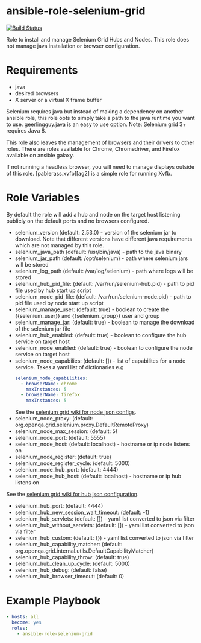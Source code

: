 # ansible-role-selenium-grid
[![Build Status](https://travis-ci.org/singleplatform-eng/ansible-role-selenium-grid.svg?branch=master)](https://travis-ci.org/singleplatform-eng/ansible-role-selenium-grid)

Role to install and manage Selenium Grid Hubs and Nodes. This role does not manage java installation or browser configuration. 
# Requirements
* java
* desired browsers
* X server or a virtual X frame buffer

Selenium requires java but instead of making a dependency on another ansible role, this role opts to simply take a path to the java runtime you want to use. [geerlingguy.java][ag1] is an easy to use option.
Note: Selenium grid 3+ requires Java 8.

This role also leaves the management of browsers and their drivers to other roles. There are roles available for Chrome, Chromedriver, and Firefox available on ansible galaxy. 

If not running a headless browser, you will need to manage displays outside of this role. [pablerass.xvfb][ag2] is a simple role for running Xvfb.


# Role Variables
By default the role will add a hub and node on the target host listening publicly on the default ports and no browsers configured. 
* selenium_version (default: 2.53.0) - version of the selenium jar to download. Note that different versions have different java requirements which are not managed by this role.
* selenium_java_path (default: /usr/bin/java) - path to the java binary
* selenium_jar_path (default: /opt/selenium) - path where selenium jars will be stored
* selenium_log_path (default: /var/log/selenium) - path where logs will be stored
* selenium_hub_pid_file: (default: /var/run/selenium-hub.pid) - path to pid file used by hub start up script
* selenium_node_pid_file: (default: /var/run/selenium-node.pid) - path to pid file used by node start up script
* selenium_manage_user: (default: true) - boolean to create the {{selenium_user}} and {{selenium_group}} user and group
* selenium_manage_jar: (default: true) - boolean to manage the download of the selenium jar file
* selenium_hub_enabled: (default: true) - boolean to configure the hub service on target host
* selenium_node_enabled: (default: true) - boolean to configure the node service on target host
* selenium_node_capabilies: (default: []) - list of capabilites for a node service. Takes a yaml list of dictionaries e.g
  ```yaml
  selenium_node_capabilities:
    - browserName: chrome
      maxInstances: 5
    - browserName: firefox
      maxInstances: 5
  ```
  See the [selenium grid wiki for node json configs][wn1].
* selenium_node_proxy: (default: org.openqa.grid.selenium.proxy.DefaultRemoteProxy)
* selenium_node_max_session: (default: 5)
* selenium_node_port: (default: 5555)
* selenium_node_host: (default: localhost) - hostname or ip node listens on
* selenium_node_register: (default: true)
* selenium_node_register_cycle: (default: 5000)
* selenium_node_hub_port: (default: 4444)
* selenium_node_hub_host: (default: localhost) - hostname or ip hub listens on

See the [selenium grid wiki for hub json configuration][wn2].
* selenium_hub_port: (default: 4444)
* selenium_hub_new_session_wait_timeout: (default: -1)
* selenium_hub_servlets: (default: []) - yaml list converted to json via filter
* selenium_hub_without_servlets: (default: []) - yaml list converted to json via filter
* selenium_hub_custom: (default: {}) - yaml list converted to json via filter
* selenium_hub_capability_matcher: (default: org.openqa.grid.internal.utils.DefaultCapabilityMatcher)
* selenium_hub_capability_throw: (default: true)
* selenium_hub_clean_up_cycle: (default: 5000)
* selenium_hub_debug: (default: false)
* selenium_hub_browser_timeout: (default: 0)

# Example Playbook
```yaml
- hosts: all
  become: yes
  roles:
    - ansible-role-selenium-grid
```

   [wn1]: <https://github.com/SeleniumHQ/selenium/blob/selenium-2.53.0/java/server/src/org/openqa/grid/common/defaults/DefaultNode.json>
   [wn2]: <https://github.com/SeleniumHQ/selenium/blob/selenium-2.53.0/java/server/src/org/openqa/grid/common/defaults/DefaultHub.json>
   [ag1]: <https://galaxy.ansible.com/geerlingguy/java/>
